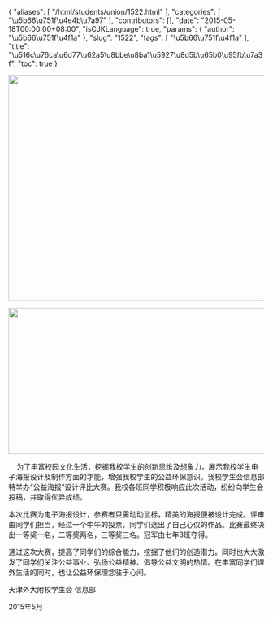 {
    "aliases": [
        "/html/students/union/1522.html"
    ],
    "categories": [
        "\u5b66\u751f\u4e4b\u7a97"
    ],
    "contributors": [],
    "date": "2015-05-18T00:00:00+08:00",
    "isCJKLanguage": true,
    "params": {
        "author": "\u5b66\u751f\u4f1a"
    },
    "slug": "1522",
    "tags": [
        "\u5b66\u751f\u4f1a"
    ],
    "title": "\u516c\u76ca\u6d77\u62a5\u8bbe\u8ba1\u5927\u8d5b\u65b0\u95fb\u7a3f",
    "toc": true
}


<img
    src="https://cdn.tfls.online/mirror/full/f520020841c25cdf32c9cfb3f81930bdea650b8e.jpg"
    style="display:block;margin-left:auto;margin-right:auto;"
    decoding="async"
    fetchpriority="auto"
    loading="lazy"
    height="445"
    width="600"
/>




  






<img
    src="http://www.tfls.cn/images/150518/6-15051Q0121H05.jpg"
    style="display:block;margin-left:auto;margin-right:auto;"
    decoding="async"
    fetchpriority="auto"
    loading="lazy"
    height="288"
    width="575"
/>









  





  





    为了丰富校园文化生活，挖掘我校学生的创新思维及想象力，展示我校学生电子海报设计及制作方面的才能，增强我校学生的公益环保意识。我校学生会信息部特举办“公益海报”设计评比大赛。我校各班同学积极响应此次活动，纷纷向学生会投稿，并取得优异成绩。









本次比赛为电子海报设计，参赛者只需动动鼠标，精美的海报便被设计完成。评审由同学们担当，经过一个中午的投票，同学们选出了自己心仪的作品。比赛最终决出一等奖一名，二等奖两名，三等奖三名。冠军由七年3班夺得。




通过这次大赛，提高了同学们的综合能力，挖掘了他们的创造潜力。同时也大大激发了同学们关注公益事业、弘扬公益精神、倡导公益文明的热情。在丰富同学们课外生活的同时，也让公益环保理念驻于心间。














天津外大附校学生会 信息部




2015年5月




  



